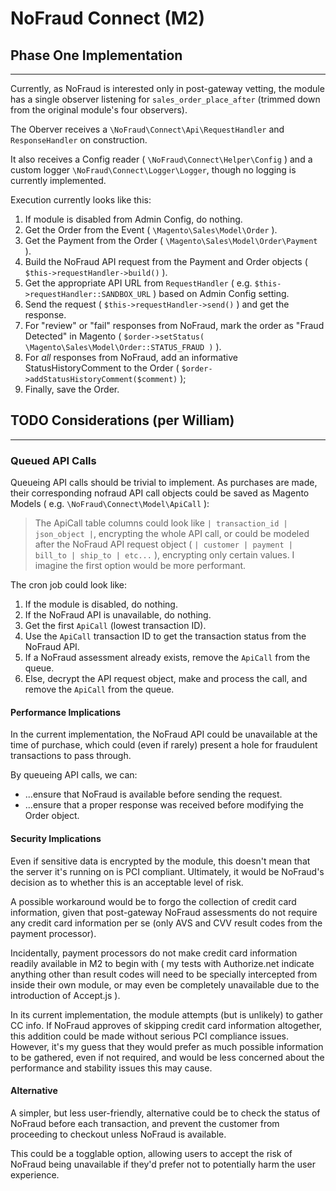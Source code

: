 # NoFraud Connect (M2)

## Phase One Implementation
---------------------------

Currently, as NoFraud is interested only in post-gateway vetting, the module has a single observer listening for `sales_order_place_after` (trimmed down from the original module's four observers).

The Oberver receives a `\NoFraud\Connect\Api\RequestHandler` and `ResponseHandler` on construction.

It also receives a Config reader ( `\NoFraud\Connect\Helper\Config` ) and a custom logger `\NoFraud\Connect\Logger\Logger`, though no logging is currently implemented.

Execution currently looks like this:

1. If module is disabled from Admin Config, do nothing.
2. Get the Order from the Event ( `\Magento\Sales\Model\Order` ).
3. Get the Payment from the Order ( `\Magento\Sales\Model\Order\Payment` ).
4. Build the NoFraud API request from the Payment and Order objects ( `$this->requestHandler->build()` ).
5. Get the appropriate API URL from `RequestHandler` ( e.g. `$this->requestHandler::SANDBOX_URL` ) based on Admin Config setting.
6. Send the request ( `$this->requestHandler->send()` ) and get the response.
7. For "review" or "fail" responses from NoFraud, mark the order as "Fraud Detected" in Magento ( `$order->setStatus( \Magento\Sales\Model\Order::STATUS_FRAUD )` ).
8. For _all_ responses from NoFraud, add an informative StatusHistoryComment to the Order ( `$order->addStatusHistoryComment($comment)` );
9. Finally, save the Order.

## TODO Considerations (per William)
------------------------------------

### Queued API Calls

Queueing API calls should be trivial to implement. As purchases are made, their corresponding nofraud API call objects could be saved as Magento Models ( e.g. `\NoFraud\Connect\Model\ApiCall` ):

> The ApiCall table columns could look like `| transaction_id | json_object |`, encrypting the whole API call, or could be modeled after the NoFraud API request object ( `| customer | payment | bill_to | ship_to | etc...` ), encrypting only certain values. I imagine the first option would be more performant.

The cron job could look like:

  1. If the module is disabled, do nothing.
  2. If the NoFraud API is unavailable, do nothing.
  3. Get the first `ApiCall` (lowest transaction ID).
  3. Use the `ApiCall` transaction ID to get the transaction status from the NoFraud API.
  4. If a NoFraud assessment already exists, remove the `ApiCall` from the queue.
  5. Else, decrypt the API request object, make and process the call, and remove the `ApiCall` from the queue.

#### Performance Implications

In the current implementation, the NoFraud API could be unavailable at the time of purchase, which could (even if rarely) present a hole for fraudulent transactions to pass through.

By queueing API calls, we can:

  * ...ensure that NoFraud is available before sending the request.
  * ...ensure that a proper response was received before modifying the Order object.

#### Security Implications

Even if sensitive data is encrypted by the module, this doesn't mean that the server it's running on is PCI compliant. Ultimately, it would be NoFraud's decision as to whether this is an acceptable level of risk.

A possible workaround would be to forgo the collection of credit card information, given that post-gateway NoFraud assessments do not require any credit card information per se (only AVS and CVV result codes from the payment processor).

Incidentally, payment processors do not make credit card information readily available in M2 to begin with ( my tests with Authorize.net indicate anything other than result codes will need to be specially intercepted from inside their own module, or may even be completely unavailable due to the introduction of Accept.js ).

In its current implementation, the module attempts (but is unlikely) to gather CC info. If NoFraud approves of skipping credit card information altogether, this addition could be made without serious PCI compliance issues. However, it's my guess that they would prefer as much possible information to be gathered, even if not required, and would be less concerned about the performance and stability issues this may cause.

#### Alternative

A simpler, but less user-friendly, alternative could be to check the status of NoFraud before each transaction, and prevent the customer from proceeding to checkout unless NoFraud is available.

This could be a togglable option, allowing users to accept the risk of NoFraud being unavailable if they'd prefer not to potentially harm the user experience.
